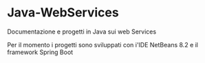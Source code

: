 # Java-WebServices

Documentazione e progetti in Java sui web Services

Per il momento i progetti sono sviluppati con i'IDE NetBeans 8.2
e il framework Spring Boot
